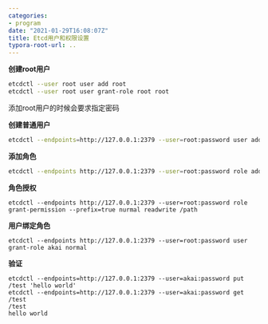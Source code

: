 ```yaml
---
categories:
- program
date: "2021-01-29T16:08:07Z"
title: Etcd用户和权限设置
typora-root-url: ..
---
```


**创建root用户**

```bash
etcdctl --user root user add root
etcdctl --user root user grant-role root root
```

添加root用户的时候会要求指定密码
<!--more-->

**创建普通用户**

```bash
etcdctl --endpoints=http://127.0.0.1:2379 --user=root:password user add akai
```

**添加角色**

```bash
etcdctl --endpoints http://127.0.0.1:2379 --user=root:password role add normal
```

**角色授权**

```shell
etcdctl --endpoints http://127.0.0.1:2379 --user=root:password role grant-permission --prefix=true nurmal readwrite /path
```

**用户绑定角色**

```shell
etcdctl --endpoints http://127.0.0.1:2379 --user=root:password user grant-role akai normal
```

**验证**

```shell
etcdctl --endpoints=http://127.0.0.1:2379 --user=akai:password put /test 'hello world'
etcdctl --endpoints=http://127.0.0.1:2379 --user=akai:password get /test
/test
hello world
```

